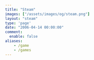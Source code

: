 ```yaml
---
title: "Steam"
images: ["/assets/images/og/steam.png"]
layout: "steam"
type: 'page'
date: "2006-04-14 00:00:00"
comment: 
  enable: false
aliases:
    - /game
    - /games
---
```

